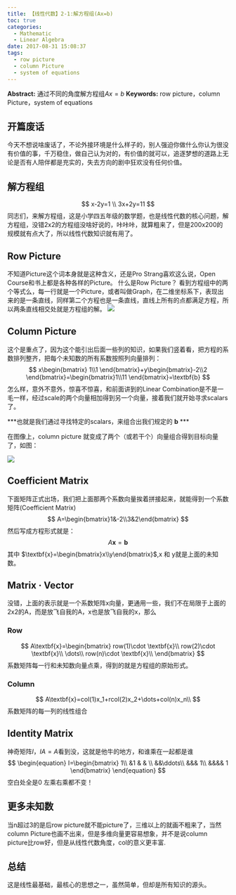 ```yaml
---
title: 【线性代数】2-1:解方程组(Ax=b)
toc: true
categories:
  - Mathematic
  - Linear Algebra
date: 2017-08-31 15:08:37
tags:
  - row picture
  - column Picture
  - system of equations
---
```

**Abstract:** 通过不同的角度解方程组$Ax=b$
**Keywords:** row picture，column Picture，system of equations
<!--more-->



## 开篇废话
今天不想说啥废话了，不论外接环境是什么样子的，别人强迫你做什么你认为很没有价值的事，千万稳住，做自己认为对的，有价值的就可以，追逐梦想的道路上无论是否有人陪伴都是充实的，失去方向的剧中狂欢没有任何价值。
## 解方程组
$$
  x-2y=1 \\
  3x+2y=11
$$
同志们，来解方程组，这是小学四五年级的数学题，也是线性代数的核心问题，解方程组，没错2x2的方程组没啥好说的，咔咔咔，就算粗来了，但是200x200的规模就有点大了，所以线性代数知识就有用了。
## Row Picture
不知道Picture这个词本身就是这种含义，还是Pro Strang喜欢这么说，Open Course和书上都是各种各样的Picture。
什么是Row Picture？
看到方程组中的两个等式么，每一行就是一个Picture，或者叫做Graph，在二维坐标系下，表现出来的是一条直线，同样第二个方程也是一条直线，直线上所有的点都满足方程，所以两条直线相交处就是方程组的解。
![](https://tony4ai-1251394096.cos.ap-hongkong.myqcloud.com/blog_images/Math-Linear-Algebra-Chapter-2-1/row_picture.png)

## Column Picture
这个是重点了，因为这个能引出后面一些列的知识，如果我们竖着看，把方程的系数排列整齐，把每个未知数的所有系数按照列向量排列：
$$
x\begin{bmatrix} 1\\1 \end{bmatrix}+y\begin{bmatrix}-2\\2 \end{bmatrix}=\begin{bmatrix}1\\11 \end{bmatrix}=\textbf{b}
$$
怎么样，意外不意外，惊喜不惊喜，和前面讲到的Linear Combination是不是一毛一样，经过scale的两个向量相加得到另一个向量，接着我们就开始寻求scalars了。

***也就是我们通过寻找特定的scalars，来组合出我们规定的 $\textbf{b}$ ***

在图像上，column picture 就变成了两个（或若干个）向量组合得到目标向量了，如图：

![](https://tony4ai-1251394096.cos.ap-hongkong.myqcloud.com/blog_images/Math-Linear-Algebra-Chapter-2-1/column_picture.png)
## Coefficient Matrix
下面矩阵正式出场，我们把上面那两个系数向量挨着拼接起来，就能得到一个系数矩阵(Coefficient Matrix)
$$
A=\begin{bmatrix}1&-2\\3&2\end{bmatrix}
$$
然后写成方程形式就是：
$$
A\textbf{x}=\textbf{b}
$$
其中 $\textbf{x}=\begin{bmatrix}x\\y\end{bmatrix}$,x 和 y就是上面的未知数。
## Matrix · Vector
没错，上面的表示就是一个系数矩阵x向量，更通用一些，我们不在局限于上面的2x2的A，而是放飞自我的A，x也是放飞自我的x，那么
### Row
$$
A\textbf{x}=\begin{bmatrix}
row(1)\cdot \textbf{x}\\
row(2)\cdot \textbf{x}\\
\dots\\
row(n)\cdot \textbf{x}\\
\end{bmatrix}
$$
系数矩阵每一行和未知数向量点乘，得到的就是方程组的原始形式。
### Column
$$
A\textbf{x}=col(1)x_1+rcol(2)x_2+\dots+col(n)x_n\\
$$
系数矩阵的每一列的线性组合
## Identity Matrix
神奇矩阵$I$，$IA=A$看到没，这就是他牛的地方，和谁乘在一起都是谁
$$
\begin{equation}
I=\begin{bmatrix}
1\\
&1 & & \\
&&\ddots\\
&&& 1\\
&&&& 1
\end{bmatrix}
\end{equation}
$$
空白处全是0
左乘右乘都不变！
## 更多未知数
当n超过3的是后row picture就不能picture了，三维以上的就画不粗来了，当然column Picture也画不出来，但是多维向量更容易想象，并不是说column picture比row好，但是从线性代数角度，col的意义更丰富.

## 总结
这是线性最基础，最核心的思想之一，虽然简单，但却是所有知识的源头。
